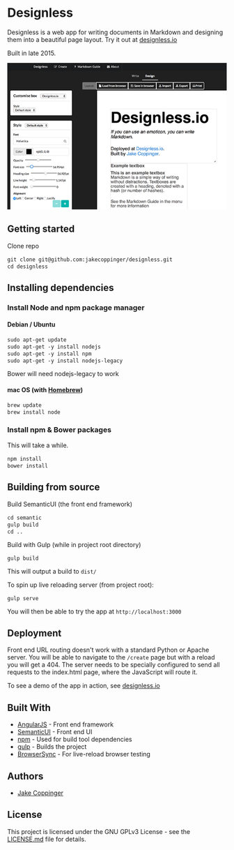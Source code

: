 # Designless

Designless is a web app for writing documents in Markdown and designing them into a beautiful page layout. Try it out at [designless.io](http://www.designless.io)

Built in late 2015.

![Designless textboxes](designless_textboxes.png)


## Getting started

Clone repo

```
git clone git@github.com:jakecoppinger/designless.git
cd designless
```

## Installing dependencies

### Install Node and npm package manager

#### Debian / Ubuntu

```
sudo apt-get update
sudo apt-get -y install nodejs
sudo apt-get -y install npm
sudo apt-get -y install nodejs-legacy
```

Bower will need nodejs-legacy to work

#### mac OS (with [Homebrew](http://brew.sh/))

```
brew update
brew install node
```

### Install npm & Bower packages
This will take a while.

```
npm install
bower install
```


## Building from source


Build SemanticUI (the front end framework)

```
cd semantic
gulp build
cd ..
```

Build with Gulp (while in project root directory)

```
gulp build
```

This will output a build to `dist/`

To spin up live reloading server (from project root):

```
gulp serve
```

You will then be able to try the app at `http://localhost:3000`

## Deployment

Front end URL routing doesn't work with a standard Python or Apache server. You will be able to navigate to the `/create` page but with a reload you will get a 404. The server needs to be specially configured to send all requests to the index.html page, where the JavaScript will route it.

To see a demo of the app in action, see [designless.io](http://www.designless.io)

## Built With

* [AngularJS](https://angularjs.org/) - Front end framework
* [SemanticUI](http://semantic-ui.com/) - Front end UI
* [npm](https://www.npmjs.com/) - Used for build tool dependencies
* [gulp](http://gulpjs.com/) - Builds the project
* [BrowserSync](https://browsersync.io/) - For live-reload browser testing

## Authors

- [Jake Coppinger](http://www.jakecoppinger.com)


## License

This project is licensed under the GNU GPLv3 License - see the [LICENSE.md](LICENSE.md) file for details.